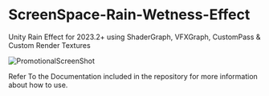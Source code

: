 # ScreenSpace-Rain-Wetness-Effect
Unity Rain Effect for 2023.2+ using ShaderGraph, VFXGraph, CustomPass &amp; Custom Render Textures

![PromotionalScreenShot](https://static.wixstatic.com/media/40e3ee_e44f9952e8894f8ba6b4e00059bafad3~mv2.png/v1/fill/w_802,h_454,al_c,q_90,usm_0.66_1.00_0.01,enc_auto/1.png)

Refer To the Documentation included in the repository for more information about how to use.
